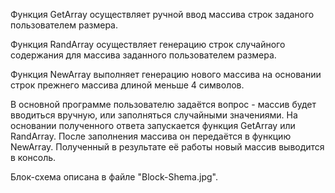 Функция GetArray осуществляет ручной ввод массива строк заданого пользователем размера.

Функция RandArray осуществляет генерацию строк случайного содержания для массива заданного пользователем размера.

Функция NewArray выполняет генерацию нового массива на основании строк прежнего массива длиной меньше 4 символов.

В основной программе пользователю задаётся вопрос - массив будет вводиться вручную, или заполняться случайными значениями. На основании полученного ответа запускается функция GetArray или RandArray. После заполнения массива он передаётся в функцию NewArray. Полученный в результате её работы новый массив выводится в консоль.

Блок-схема описана в файле "Block-Shema.jpg".